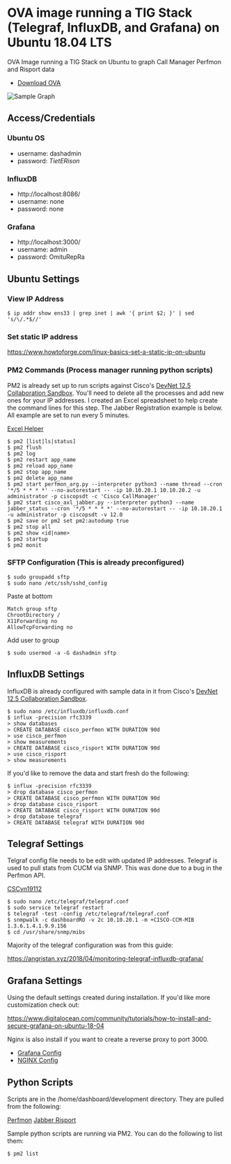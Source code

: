 # OVA image running a TIG Stack (Telegraf, InfluxDB, and Grafana) on Ubuntu 18.04 LTS
OVA Image running a TIG Stack on Ubuntu to graph Call Manager Perfmon and Risport data

* [Download OVA](https://github.com/sieteunoseis/cucm_tig_dashboard_ubuntu/releases/download/v1.0/cucm_tig_ubuntu.ova)

![Sample Graph](https://github.com/sieteunoseis/cucm_tig_dashboard_ubuntu/blob/master/screenshots/Grafana1.png)

## Access/Credentials

### Ubuntu OS
* username: dashadmin
* password: *TietERison*

### InfluxDB
* http://localhost:8086/
* username: none
* password: none

### Grafana
* http://localhost:3000/
* username: admin
* password: OmituRepRa

## Ubuntu Settings

### View IP Address
```
$ ip addr show ens33 | grep inet | awk '{ print $2; }' | sed 's/\/.*$//'
```

### Set static IP address
https://www.howtoforge.com/linux-basics-set-a-static-ip-on-ubuntu

### PM2 Commands (Process manager running python scripts)

PM2 is already set up to run scripts against Cisco's [DevNet 12.5 Collaboration Sandbox](https://devnetsandbox.cisco.com/). You'll need to delete all the processes and add new ones for your IP addresses. I created an Excel spreadsheet to help create the command lines for this step. The Jabber Registration example is below. All example are set to run every 5 minutes.

[Excel Helper](https://github.com/sieteunoseis/cucm_tig_dashboard_ubuntu/blob/master/PM2_Helper.xlsx)

```
$ pm2 [list|ls|status]
$ pm2 flush
$ pm2 log
$ pm2 restart app_name
$ pm2 reload app_name
$ pm2 stop app_name
$ pm2 delete app_name
$ pm2 start perfmon_arg.py --interpreter python3 --name thread --cron '*/5 * * * *' --no-autorestart -- -ip 10.10.20.1 10.10.20.2 -u administrator -p ciscopsdt -c 'Cisco CallManager'
$ pm2 start cisco_axl_jabber.py --interpreter python3 --name jabber_status --cron '*/5 * * * *' --no-autorestart -- -ip 10.10.20.1 -u administrator -p ciscopsdt -v 12.0
$ pm2 save or pm2 set pm2:autodump true
$ pm2 stop all
$ pm2 show <id|name>
$ pm2 startup
$ pm2 monit
```

### SFTP Configuration (This is already preconfigured)
```
$ sudo groupadd sftp
$ sudo nano /etc/ssh/sshd_config
```

Paste at bottom

```
Match group sftp
ChrootDirectory /
X11Forwarding no
AllowTcpForwarding no
```
Add user to group

```
$ sudo usermod -a -G dashadmin sftp
```

## InfluxDB Settings

InfluxDB is already configured with sample data in it from Cisco's [DevNet 12.5 Collaboration Sandbox](https://devnetsandbox.cisco.com/).

```
$ sudo nano /etc/influxdb/influxdb.conf
$ influx -precision rfc3339
> show databases
> CREATE DATABASE cisco_perfmon WITH DURATION 90d
> use cisco_perfmon
> show measurements
> CREATE DATABASE cisco_risport WITH DURATION 90d
> use cisco_risport
> show measurements
```
If you'd like to remove the data and start fresh do the following:

```
$ influx -precision rfc3339
> drop database cisco_perfmon
> CREATE DATABASE cisco_perfmon WITH DURATION 90d
> drop database cisco_risport
> CREATE DATABASE cisco_risport WITH DURATION 90d
> drop database telegraf
> CREATE DATABASE telegraf WITH DURATION 90d
```

## Telegraf Settings

Telgraf config file needs to be edit with updated IP addresses. Telegraf is used to pull stats from CUCM via SNMP. This was done due to a bug in the Perfmon API.

[CSCvn19112](https://bst.cloudapps.cisco.com/bugsearch/bug/CSCvn19112/?rfs=iqvred)

```
$ sudo nano /etc/telegraf/telegraf.conf
$ sudo service telegraf restart
$ telegraf -test -config /etc/telegraf/telegraf.conf
$ snmpwalk -c dashboardRO -v 2c 10.10.20.1 -m +CISCO-CCM-MIB 1.3.6.1.4.1.9.9.156
$ cd /usr/share/snmp/mibs
```

Majority of the telegraf configuration was from this guide:

https://angristan.xyz/2018/04/monitoring-telegraf-influxdb-grafana/

## Grafana Settings

Using the default settings created during installation. If you'd like more customization check out:

https://www.digitalocean.com/community/tutorials/how-to-install-and-secure-grafana-on-ubuntu-18-04

Nginx is also install if you want to create a reverse proxy to port 3000.

* [Grafana Config](https://grafana.com/tutorials/run-grafana-behind-a-proxy/#0)
* [NGINX Config](https://grafana.com/tutorials/run-grafana-behind-a-proxy/#1)

## Python Scripts

Scripts are in the /home/dashboard/development directory. They are pulled from the following:

[Perfmon](https://github.com/sieteunoseis/cisco_perfmon_influxdb)
[Jabber Risport](https://github.com/sieteunoseis/cisco_risport_influxdb)

Sample python scripts are running via PM2. You can do the following to list them:

```
$ pm2 list
```
